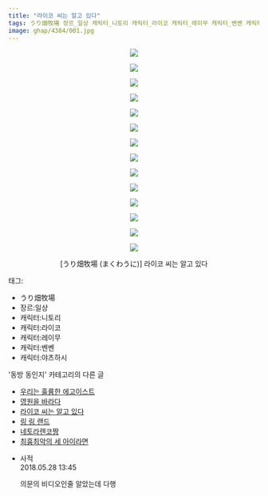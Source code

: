 ```yaml
---
title: "라이코 씨는 알고 있다"
tags: うり畑牧場 장르_일상 캐릭터_니토리 캐릭터_라이코 캐릭터_레이무 캐릭터_벤벤 캐릭터_야츠하시 まくわうに 동방_동인지
image: ghap/4384/001.jpg
---
```

<div class="article">
<p style="text-align: center; clear: none; float: none;"><img src="{{ site.nasurl }}/ghap/4384/001.jpg"/></p>
<p style="text-align: center; clear: none; float: none;"><img src="{{ site.nasurl }}/ghap/4384/002.jpg"/></p>
<p style="text-align: center; clear: none; float: none;"><img src="{{ site.nasurl }}/ghap/4384/003.jpg"/></p>
<p style="text-align: center; clear: none; float: none;"><img src="{{ site.nasurl }}/ghap/4384/004.jpg"/></p>
<p style="text-align: center; clear: none; float: none;"><img src="{{ site.nasurl }}/ghap/4384/005.jpg"/></p>
<p style="text-align: center; clear: none; float: none;"><img src="{{ site.nasurl }}/ghap/4384/006.jpg"/></p>
<p style="text-align: center; clear: none; float: none;"><img src="{{ site.nasurl }}/ghap/4384/007.jpg"/></p>
<p style="text-align: center; clear: none; float: none;"><img src="{{ site.nasurl }}/ghap/4384/008.jpg"/></p>
<p style="text-align: center; clear: none; float: none;"><img src="{{ site.nasurl }}/ghap/4384/009.jpg"/></p>
<p style="text-align: center; clear: none; float: none;"><img src="{{ site.nasurl }}/ghap/4384/010.jpg"/></p>
<p style="text-align: center; clear: none; float: none;"><img src="{{ site.nasurl }}/ghap/4384/011.jpg"/></p>
<p style="text-align: center; clear: none; float: none;"><img src="{{ site.nasurl }}/ghap/4384/012.jpg"/></p>
<p style="text-align: center; clear: none; float: none;"><img src="{{ site.nasurl }}/ghap/4384/013.jpg"/></p>
<p style="text-align: center; clear: none; float: none;"><img src="{{ site.nasurl }}/ghap/4384/014.jpg"/></p>
<p style="text-align: center; clear: none; float: none;">[うり畑牧場 (まくわうに)] 라이코 씨는 알고 있다</p>
</div><div class="tagTrail">
<p>태그: </p>
<ul>
<li>うり畑牧場</li>
<li>장르:일상</li>
<li>캐릭터:니토리</li>
<li>캐릭터:라이코</li>
<li>캐릭터:레이무</li>
<li>캐릭터:벤벤</li>
<li>캐릭터:야츠하시</li>
</ul>
</div><div class="another">
<p>'동방 동인지' 카테고리의 다른 글</p>
<ul>
<li><a href="/2018-05-27-ghap_4389">우리는 훌륭한 에고이스트</a></li>
<li><a href="/2018-05-27-ghap_4388">영원을 바라다</a></li>
<li><a href="/2018-05-26-ghap_4384">라이코 씨는 알고 있다</a></li>
<li><a href="/2018-05-26-ghap_4383">링 링 랜드</a></li>
<li><a href="/2018-05-21-ghap_4379">네토라렌코짱</a></li>
<li><a href="/2018-05-14-ghap_4376">최흉최악의 세 아이라면</a></li>
</ul>
</div><div class="cb_module cb_fluid">
<div class="cb_wrt cb_profile">
<div class="comment">
<ul>
<li class="cb_thumb_off" id="comment15262927">
<div class="cb_comment_area">
<div class="cb_info_area">
<div class="cb_section">
<span class="cb_nick_name">사적</span>
</div>
<div class="cb_section">
<span class="cb_date">2018.05.28 13:45 </span>
</div>
</div>
<div class="cb_dsc_comment">
<p class="cb_dsc">
											의문의 비디오인줄 알았는데 다행
										</p>
</div>
</div></li>
</ul>
</div>
</div><!-- commentList close -->
</div>